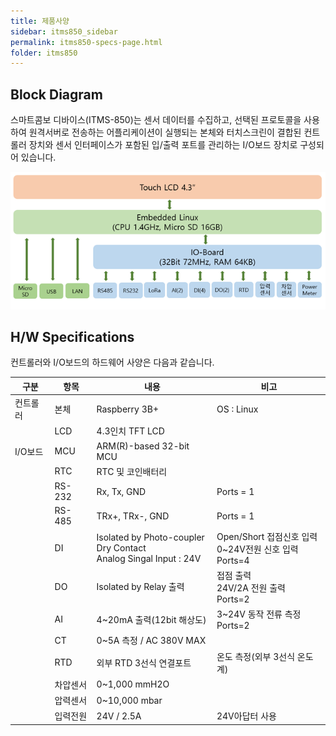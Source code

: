 ```yaml
---
title: 제품사양
sidebar: itms850_sidebar
permalink: itms850-specs-page.html
folder: itms850
---
```


## Block Diagram

스마트콤보 디바이스(ITMS-850)는 센서 데이터를 수집하고, 선택된 프로토콜을 사용하여 원격서버로 전송하는 어플리케이션이 실행되는 본체와 터치스크린이
결합된 컨트롤러 장치와 센서 인터페이스가 포함된 입/출력 포트를 관리하는 I/O보드 장치로 구성되어 있습니다. 

<img src="images/itms850_blockdiagram.png">

## H/W Specifications

컨트롤러와 I/O보드의 하드웨어 사양은 다음과 같습니다.

| 구분 | 항목 | 내용 | 비고 |
|-----|------|------|------|
| 컨트롤러 | 본체 | Raspberry 3B+  | OS : Linux |
|         | LCD | 4.3인치 TFT LCD |  |
| I/O보드 | MCU | ARM(R)-based 32-bit MCU | |
|   | RTC | RTC 및 코인배터리 | |
| | RS-232 | Rx, Tx, GND | Ports = 1 |
| | RS-485 | TRx+, TRx-, GND | Ports = 1 |
| | DI | Isolated by Photo-coupler <br> Dry Contact <br> Analog Singal Input : 24V | Open/Short 접점신호 입력 <br> 0~24V전원 신호 입력 <br> Ports=4 |
| | DO | Isolated by Relay 출력 | 접점 출력 <br> 24V/2A 전원 출력 <br> Ports=2 |
| | AI | 4~20mA 출력(12bit 해상도) | 3~24V 동작 전류 측정 <br> Ports=2 |
| | CT | 0~5A 측정 / AC 380V MAX | |
| | RTD | 외부 RTD 3선식 연결포트 | 온도 측정(외부 3선식 온도계) |
| | 차압센서 | 0~1,000 mmH2O | |
| | 압력센서 | 0~10,000 mbar | |
| | 입력전원 | 24V / 2.5A | 24V아답터 사용 |  


